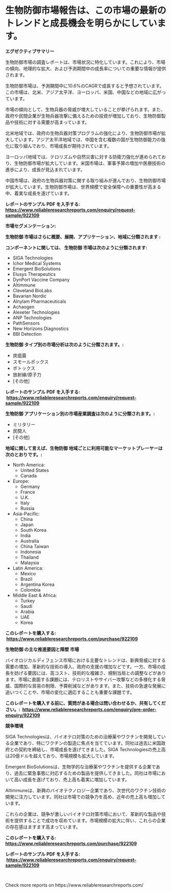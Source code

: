 <p><h1>生物防御市場報告は、この市場の最新のトレンドと成長機会を明らかにしています。</h1></p><p><strong>エグゼクティブサマリー</strong></p>
<p><p>生物防御市場の調査レポートは、市場状況に特化しています。これにより、市場の傾向、地理的な拡大、および予測期間中の成長率についての重要な情報が提供されます。</p><p>生物防御市場は、予測期間中に10.6%のCAGRで成長すると予想されています。この市場は、北米、アジア太平洋、ヨーロッパ、米国、中国などの地域に広がっています。</p><p>市場の傾向として、生物兵器の脅威が増大していることが挙げられます。また、政府や民間企業が生物兵器攻撃に備えるための投資が増加しており、生物防御製品や技術に対する需要が高まっています。</p><p>北米地域では、政府の生物兵器対策プログラムの強化により、生物防御市場が拡大しています。アジア太平洋地域では、中国を含む複数の国が生物防御能力の強化に取り組んでおり、市場成長が期待されています。</p><p>ヨーロッパ地域では、テロリズムや自然災害に対する防衛力強化が進められており、生物防御市場が拡大しています。米国市場は、軍事予算の増加や医療技術の進歩により、成長が見込まれています。</p><p>中国市場は、政府の生物兵器対策に関する取り組みが進んでおり、生物防御市場が拡大しています。生物防御市場は、世界規模で安全保障への重要性が高まる中、着実な成長を遂げています。</p></p>
<p><strong>レポートのサンプル PDF を入手する: <a href="https://www.reliableresearchreports.com/enquiry/request-sample/922109">https://www.reliableresearchreports.com/enquiry/request-sample/922109</a></strong></p>
<p><strong>市場セグメンテーション:</strong></p>
<p><strong> 生物防御 市場はさらに概要、展開、アプリケーション、地域に分類されます :</strong></p>
<p><strong>コンポーネントに関しては、 生物防御 市場は次のように分類されます: &nbsp;</strong></p>
<p><ul><li>SIGA Technologies</li><li>Ichor Medical Systems</li><li>Emergent BioSolutions</li><li>Elusys Therapeutics</li><li>DynPort Vaccine Company</li><li>Altimmune</li><li>Cleveland BioLabs</li><li>Bavarian Nordic</li><li>Alnylam Pharmaceuticals</li><li>Achaogen</li><li>Alexeter Technologies</li><li>ANP Technologies</li><li>PathSensors</li><li>New Horizons Diagnostics</li><li>BBI Detection</li></ul></p>
<p><strong> 生物防御 タイプ別の市場分析は次のように分類されます。:</strong></p>
<p><ul><li>炭疽菌</li><li>スモールポックス</li><li>ボトックス</li><li>放射線/原子力</li><li>[その他]</li></ul></p>
<p><strong>レポートのサンプル PDF を入手する: &nbsp;<a href="https://www.reliableresearchreports.com/enquiry/request-sample/922109">https://www.reliableresearchreports.com/enquiry/request-sample/922109</a></strong></p>
<p><strong> 生物防御 アプリケーション別の市場産業調査は次のように分類されます。:</strong></p>
<p><ul><li>ミリタリー</li><li>民間人</li><li>[その他]</li></ul></p>
<p><strong>地域に関して言えば、生物防御 地域ごとに利用可能なマーケットプレーヤーは次のとおりです。:</strong></p>
<p><ul>
    <li>
        North America:
        <ul>
            <li>United States</li>
            <li>Canada</li>
        </ul>
    </li>
    <li>
        Europe:
        <ul>
            <li>Germany</li>
            <li>France</li>
            <li>U.K.</li>
            <li>Italy</li>
            <li>Russia</li>
        </ul>
    </li>
    <li>
        Asia-Pacific:
        <ul>
            <li>China</li>
            <li>Japan</li>
            <li>South Korea</li>
            <li>India</li>
            <li>Australia</li>
            <li>China Taiwan</li>
            <li>Indonesia</li>
            <li>Thailand</li>
            <li>Malaysia</li>
        </ul>
    </li>
    <li>
        Latin America:
        <ul>
            <li>Mexico</li>
            <li>Brazil</li>
            <li>Argentina Korea</li>
            <li>Colombia</li>
        </ul>
    </li>
    <li>
        Middle East & Africa:
        <ul>
            <li>Turkey</li>
            <li>Saudi</li>
            <li>Arabia</li>
            <li>UAE</li>
            <li>Korea</li>
        </ul>
    </li>
    </ul></p>
<p><strong>このレポートを購入する: &nbsp;<a href="https://www.reliableresearchreports.com/purchase/922109">https://www.reliableresearchreports.com/purchase/922109</a></strong></p>
<p><strong>生物防御 の主な推進要因と障壁 市場</strong></p>
<p><p>バイオロジカルディフェンス市場における主要なトレンドは、新興脅威に対する需要の増加、革新的な技術の導入、政府の支援の増加などです。一方、市場の成長を妨げる要因には、高コスト、技術的な複雑さ、規制当局との調整などがあります。市場に直面する課題には、テロリストやサイバー攻撃などの多様化する脅威、国際的な貿易の制限、予算削減などがあります。また、技術の急速な発展に追いつくことや、市場の変化に適応することも重要な課題です。</p></p>
<p><strong>このレポートを購入する前に、質問がある場合は問い合わせるか、共有してください。:&nbsp; <a href="https://www.reliableresearchreports.com/enquiry/pre-order-enquiry/922109">https://www.reliableresearchreports.com/enquiry/pre-order-enquiry/922109</a></strong></p>
<p><strong>競争環境</strong></p>
<p><p>SIGA Technologiesは、バイオテロ対策のための治療薬やワクチンを開発している企業であり、特にワクチンの製造に焦点を当てています。同社は過去に米国政府との契約を締結し、市場成長を遂げてきました。SIGA Technologiesの売上高は20億ドルを超えており、市場規模も拡大しています。</p><p>Emergent BioSolutionsは、生物学的な治療薬やワクチンを提供する企業であり、過去に緊急事態に対応するための製品を提供してきました。同社は市場において高い成長を遂げており、売上高も着実に増加しています。</p><p>Altimmuneは、新興のバイオテクノロジー企業であり、次世代のワクチン技術の開発に注力しています。同社は市場での競争力を高め、近年の売上高も増加しています。</p><p>これらの企業は、競争が激しいバイオテロ対策市場において、革新的な製品や技術を提供することで成功を収めています。市場規模の拡大に伴い、これらの企業の存在感はますます高まっています。</p></p>
<p><strong>このレポートを購入する: &nbsp; <a href="https://www.reliableresearchreports.com/purchase/922109">https://www.reliableresearchreports.com/purchase/922109</a></strong></p>
<p><strong>レポートのサンプル PDF を入手する: &nbsp;<a href="https://www.reliableresearchreports.com/enquiry/request-sample/922109">https://www.reliableresearchreports.com/enquiry/request-sample/922109</a></strong><strong></strong></p>
<p>&nbsp;</p>
<p>Check more reports on https://www.reliableresearchreports.com/</p>
